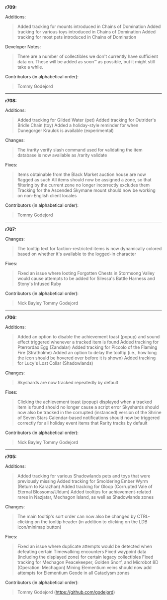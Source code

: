 **r709:**

Additions:
> Added tracking for mounts introduced in Chains of Domination 
> Added tracking for various toys introduced in Chains of Domination
> Added tracking for most pets introduced in Chains of Domination

Developer Notes:
> There are a number of collectibles we don't currently have sufficient data on. These will be added as soon™ as possible, but it might still take a while.

Contributors (in alphabetical order):
> Tommy Godejord

-----

**r708:**

Additions:
> Added tracking for Gilded Water (pet)
> Added tracking for Outrider's Bridle Chain (toy)
> Added a holiday-style reminder for when Dunegorger Kraulok is available (experimental)

Changes:
> The /rarity verify slash command used for validating the item database is now available as /rarity validate

Fixes:
> Items obtainable from the Black Market auction house are now flagged as such
> All items should now be assigned a zone, so that filtering by the current zone no longer incorrectly excludes them
> Tracking for the Ascended Skymane mount should now be working on non-English client locales

Contributors (in alphabetical order):
> Tommy Godejord

-----

**r707:**

Changes:
> The tooltip text for faction-restricted items is now dynamically colored based on whether it's available to the logged-in character

Fixes:
> Fixed an issue where looting Forgotten Chests in Stormsong Valley would cause attempts to be added for Silessa's Battle Harness and Stony's Infused Ruby

Contributors (in alphabetical order):
> Nick Bayley
> Tommy Godejord

-----

**r706:**

Additions:
> Added an option to disable the achievement toast (popup) and sound effect triggered whenever a tracked item is found
> Added tracking for Pterrordax Egg (Zandalar)
> Added tracking for Piccolo of the Flaming Fire (Stratholme)
> Added an option to delay the tooltip (i.e., how long the icon should be hovered over before it is shown)
> Added tracking for Lucy's Lost Collar (Shadowlands)

Changes:
> Skyshards are now tracked repeatedly by default

Fixes:
> Clicking the achievement toast (popup) displayed when a tracked item is found should no longer cause a script error
> Skyshards should now also be tracked in the corrupted (instanced) version of the Shrine of Seven Stars
> Calendar-based notifications should now be triggered correctly for all holiday event items that Rarity tracks by default

Contributors (in alphabetical order):
> Nick Bayley
> Tommy Godejord

-----

**r705:**

Additions:
> Added tracking for various Shadowlands pets and toys that were previously missing
> Added tracking for Smoldering Ember Wyrm (Return to Karazhan)
> Added tracking for Gloop (Corrupted Vale of Eternal Blossoms/Uldum)
> Added tooltips for achievement-related rares in Nazjatar, Mechagon Island, as well as Shadowlands zones

Changes:
> The main tooltip's sort order can now also be changed by CTRL-clicking on the tooltip header (in addition to clicking on the LDB icon/minimap button)

Fixes:
> Fixed an issue where duplicate attempts would be detected when defeating certain Timewalking encounters
> Fixed waypoint data (including the displayed zone) for certain legacy collectibles
> Fixed tracking for Mechagon Peacekeeper, Golden Snorf, and Microbot 8D (Operation: Mechagon)
> Mining Elementium veins should now add attempts for Elementium Geode in all Cataclysm zones

Contributors (in alphabetical order):
> Tommy Godejord (https://github.com/godejord)
